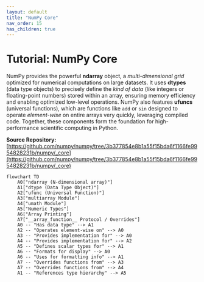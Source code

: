 ```yaml
---
layout: default
title: "NumPy Core"
nav_order: 15
has_children: true
---
```


# Tutorial: NumPy Core

NumPy provides the powerful **ndarray** object, a *multi-dimensional grid* optimized for numerical computations on large datasets. It uses **dtypes** (data type objects) to precisely define the *kind of data* (like integers or floating-point numbers) stored within an array, ensuring memory efficiency and enabling optimized low-level operations. NumPy also features **ufuncs** (universal functions), which are functions like `add` or `sin` designed to operate *element-wise* on entire arrays very quickly, leveraging compiled code. Together, these components form the foundation for high-performance scientific computing in Python.


**Source Repository:** [https://github.com/numpy/numpy/tree/3b377854e8b1a55f15bda6f1166fe9954828231b/numpy/_core](https://github.com/numpy/numpy/tree/3b377854e8b1a55f15bda6f1166fe9954828231b/numpy/_core)

```mermaid
flowchart TD
    A0["ndarray (N-dimensional array)"]
    A1["dtype (Data Type Object)"]
    A2["ufunc (Universal Function)"]
    A3["multiarray Module"]
    A4["umath Module"]
    A5["Numeric Types"]
    A6["Array Printing"]
    A7["__array_function__ Protocol / Overrides"]
    A0 -- "Has data type" --> A1
    A2 -- "Operates element-wise on" --> A0
    A3 -- "Provides implementation for" --> A0
    A4 -- "Provides implementation for" --> A2
    A5 -- "Defines scalar types for" --> A1
    A6 -- "Formats for display" --> A0
    A6 -- "Uses for formatting info" --> A1
    A7 -- "Overrides functions from" --> A3
    A7 -- "Overrides functions from" --> A4
    A1 -- "References type hierarchy" --> A5
```